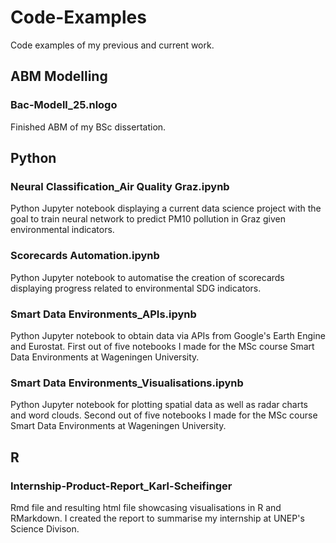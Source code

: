 # Code-Examples
Code examples of my previous and current work.

## ABM Modelling
### Bac-Modell_25.nlogo
Finished ABM of my BSc dissertation.

## Python
### Neural Classification_Air Quality Graz.ipynb
Python Jupyter notebook displaying a current data science project with the goal to train neural network to predict PM10 pollution in Graz given environmental indicators.

### Scorecards Automation.ipynb
Python Jupyter notebook to automatise the creation of scorecards displaying progress related to environmental SDG indicators.

### Smart Data Environments_APIs.ipynb
Python Jupyter notebook to obtain data via APIs from Google's Earth Engine and Eurostat.
First out of five notebooks I made for the MSc course Smart Data Environments at Wageningen University.

### Smart Data Environments_Visualisations.ipynb
Python Jupyter notebook for plotting spatial data as well as radar charts and word clouds.
Second out of five notebooks I made for the MSc course Smart Data Environments at Wageningen University.

## R
### Internship-Product-Report_Karl-Scheifinger
Rmd file and resulting html file showcasing visualisations in R and RMarkdown.
I created the report to summarise my internship at UNEP's Science Divison.
